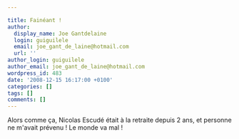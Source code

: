```yaml
---

title: Fainéant !
author:
  display_name: Joe Gantdelaine
  login: guiguilele
  email: joe_gant_de_laine@hotmail.com
  url: ''
author_login: guiguilele
author_email: joe_gant_de_laine@hotmail.com
wordpress_id: 483
date: '2008-12-15 16:17:00 +0100'
categories: []
tags: []
comments: []
---
```

Alors comme ça, Nicolas Escudé était à la retraite depuis 2 ans, et personne ne m'avait prévenu ! Le monde va mal !
